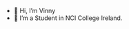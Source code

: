 - 👋 Hi, I’m Vinny
- 👀 I’m a Student in NCI College Ireland.


<!---
vinimasotti/vinimasotti is a ✨ special ✨ repository because its `README.md` (this file) appears on your GitHub profile.
You can click the Preview link to take a look at your changes.
--->
